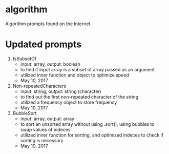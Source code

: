 # algorithm
Algorithm prompts found on the Internet

# Updated prompts
1. IsSubsetOf
   - input: array, output: boolean
   - to find if input array is a subset of array passed as an argument
   - utilized inner function and object to optimize speed
   - May 10, 2017
2. Non-repeatedCharacters
	 - input: string, output: string (character)
	 - to find out the first non-repeated character of the string
	 - utilized a frequency object to store frequency
	 - May 10, 2017
3. BubbleSort
	 - input: array, output: array
	 - to sort an unsorted array without using .sort(), using bubbles to swap values of indeces
	 - utilized inner function for sorting, and optimized indeces to check if sorting is necessary
	 - May 10, 2017
